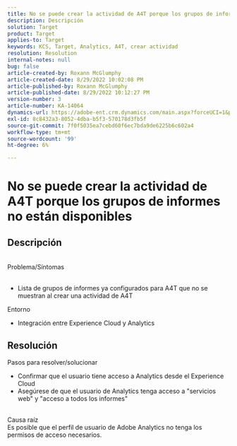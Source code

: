 ```yaml
---
title: No se puede crear la actividad de A4T porque los grupos de informes no están disponibles
description: Descripción
solution: Target
product: Target
applies-to: Target
keywords: KCS, Target, Analytics, A4T, crear actividad
resolution: Resolution
internal-notes: null
bug: false
article-created-by: Roxann McGlumphy
article-created-date: 8/29/2022 10:02:08 PM
article-published-by: Roxann McGlumphy
article-published-date: 8/29/2022 10:12:27 PM
version-number: 3
article-number: KA-14064
dynamics-url: https://adobe-ent.crm.dynamics.com/main.aspx?forceUCI=1&pagetype=entityrecord&etn=knowledgearticle&id=fc0a3834-e627-ed11-9db1-002248086d3d
exl-id: 8c8432a3-8052-4dba-b5f3-570178d3fb5f
source-git-commit: 7f0f5035ea7cebd60f6ec7bda9de6225b6c602a4
workflow-type: tm+mt
source-wordcount: '99'
ht-degree: 6%

---
```


# No se puede crear la actividad de A4T porque los grupos de informes no están disponibles

## Descripción

<br>Problema/Síntomas<br><br>
- Lista de grupos de informes ya configurados para A4T que no se muestran al crear una actividad de A4T



Entorno
- Integración entre Experience Cloud y Analytics



## Resolución

Pasos para resolver/solucionar
- Confirmar que el usuario tiene acceso a Analytics desde el Experience Cloud
- Asegúrese de que el usuario de Analytics tenga acceso a &quot;servicios web&quot; y &quot;acceso a todos los informes&quot;

<br>Causa raíz<br>
Es posible que el perfil de usuario de Adobe Analytics no tenga los permisos de acceso necesarios.
